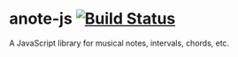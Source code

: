 # anote-js [![Build Status](https://travis-ci.org/travis-ci/travis-web.svg?branch=master)](https://travis-ci.org/travis-ci/travis-web)
A JavaScript library for musical notes, intervals, chords, etc.
